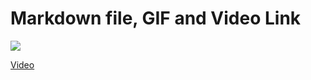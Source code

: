# Markdown file, GIF and Video Link


![](https://media.giphy.com/media/yxSUYl58s2Z3sdPQme/giphy.gif)

[Video](https://youtu.be/fbtn3phXwX40)






